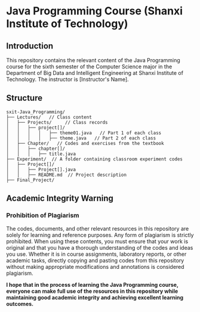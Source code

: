 # Java Programming Course (Shanxi Institute of Technology)

## Introduction
This repository contains the relevant content of the Java Programming course for the sixth semester of the Computer Science major in the Department of Big Data and Intelligent Engineering at Shanxi Institute of Technology. The instructor is [Instructor's Name].

## Structure
```
sxit-Java_Programming/
├── Lectures/   // Class content
│   ├── Projects/     // Class records
│   │   ├── project[]/
│   │   │   │   ├── theme01.java   // Part 1 of each class
│   │   │   │   ├── theme.java   // Part 2 of each class
│   ├── Chapter/   // Codes and exercises from the textbook
│   │   ├── chapter[]/
│   │   │   ├── title.java
├── Experiment/  // A folder containing classroom experiment codes
│   ├── Project[]/
│   │   ├── Project[].java
│   │   ├── README.md  // Project description
├── Final_Project/ 
```

## Academic Integrity Warning

### Prohibition of Plagiarism
The codes, documents, and other relevant resources in this repository are solely for learning and reference purposes. Any form of plagiarism is strictly prohibited. When using these contents, you must ensure that your work is original and that you have a thorough understanding of the codes and ideas you use. Whether it is in course assignments, laboratory reports, or other academic tasks, directly copying and pasting codes from this repository without making appropriate modifications and annotations is considered plagiarism.

**I hope that in the process of learning the Java Programming course, everyone can make full use of the resources in this repository while maintaining good academic integrity and achieving excellent learning outcomes.** 